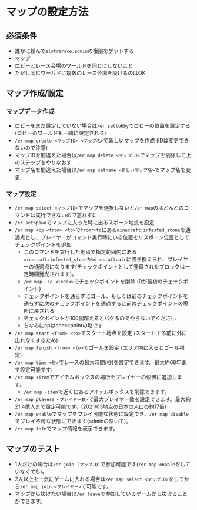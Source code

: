 # マップの設定方法

## 必須条件
- 誰かに頼んで`elytrarace.admin`の権限をゲットする
- マップ
- ロビーとレース会場のワールドを同じにしないこと
- ただし同じワールドに複数のレース会場を設けるのはOK

## マップ作成/設定

### マップデータ作成
- ロビーをまだ設定していない場合は`/er setlobby`でロビーの位置を設定する(ロビーのワールドも一緒に設定される)
- `/er map create <マップID> <マップ名>`で新しいマップを作成 (IDは変更できないので注意)
- マップIDを間違えた場合は`/er map delete <マップID>`でマップを削除して上のステップをやりなおす
- マップ名を間違えた場合は`/er map setname <新しいマップ名>`でマップ名を変更

### マップ設定
- `/er map select <マップID>`でマップを選択しないと`/er map`のほとんどのコマンドは実行できないので忘れずに
- `/er setspawn`でマップに入った時に出るスポーン地点を設定
- `/er map +cp <from> <to>`で`from`～`to`にある`minecraft:infested_stone`を通過点とし、プレイヤーがコマンド実行時にいる位置をリスポーン位置としてチェックポイントを追加
  - このコマンドを実行した地点で指定範囲内にある`minecraft:infested_stone`が`minecraft:air`に置き換えられ、プレイヤーの通過点になります(チェックポイントとして登録されたブロックは一定時間発光されます)。
  - `/er map -cp <index>`でチェックポイントを削除 (0が最初のチェックポイント)
  - チェックポイントを通らずにゴール、もしくは前のチェックポイントを通らずに次のチェックポイントを通過すると前のチェックポイントの場所に戻される
  - チェックポイントが100個超えるとバグるのでやらないでください
  - ちなみにcpはcheckpointの略です
- `/er map start <from> <to>`でスタート地点を設定 (スタートする前に外に出れなくするため)
- `/er map finish <from> <to>`でゴールを設定 (エリア内に入るとゴール判定)
- `/er map time <秒>`でレースの最大時間(秒)を設定できます。最大約68年まで設定可能です。
- `/er map +item`でアイテムボックスの場所をプレイヤーの位置に追加します。
  - `/er map -item`で近くにあるアイテムボックスを削除できます。
- `/er map players <プレイヤー数>`で最大プレイヤー数を設定できます。最大約21.4億人まで設定可能です。(2021/03地点の日本の人口の約17倍)
- `/er map enable`でマップをプレイ可能な状態に設定でき、`/er map disable`でプレイ不可な状態にできます(adminの除いて)。
- `/er map info`でマップ情報を表示できます。

## マップのテスト
- 1人だけの場合は`/er join [マップID]`で参加可能です(`/er map enable`をしていなくても)。
- 2人以上を一気にゲームに入れる場合は`/er map select <マップID>`をしてから`/er map join <プレイヤー>`で可能です。
- マップから抜けたい場合は`/er leave`で参加しているゲームから抜けることができます。
